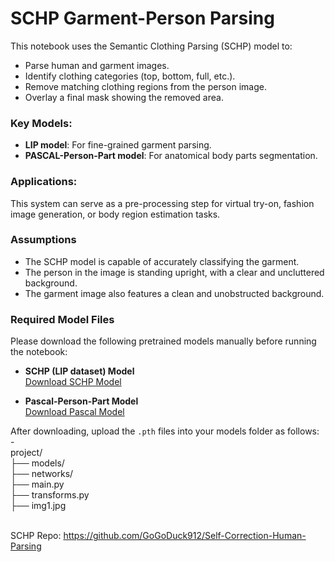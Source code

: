 # SCHP Garment-Person Parsing

This notebook uses the Semantic Clothing Parsing (SCHP) model to:
- Parse human and garment images.
- Identify clothing categories (top, bottom, full, etc.).
- Remove matching clothing regions from the person image.
- Overlay a final mask showing the removed area.

### Key Models:
- **LIP model**: For fine-grained garment parsing.
- **PASCAL-Person-Part model**: For anatomical body parts segmentation.

### Applications:
This system can serve as a pre-processing step for virtual try-on, fashion image generation, or body region estimation tasks.

### Assumptions

- The SCHP model is capable of accurately classifying the garment.
- The person in the image is standing upright, with a clear and uncluttered background.
- The garment image also features a clean and unobstructed background.


### Required Model Files

Please download the following pretrained models manually before running the notebook:

- **SCHP (LIP dataset) Model**  
  [Download SCHP Model](https://drive.google.com/file/d/1k4dllHpu0bdx38J7H28rVVLpU-kOHmnH/view?usp=sharing)

- **Pascal-Person-Part Model**  
  [Download Pascal Model](https://drive.google.com/file/d/1E5YwNKW2VOEayK9mWCS3Kpsxf-3z04ZE/view?usp=sharing)

After downloading, upload the `.pth` files into your models folder as follows: -<br>
project/<br>
├── models/<br>
├── networks/<br>
├── main.py<br>
├── transforms.py<br>
├── img1.jpg<br>
<br>

SCHP Repo: https://github.com/GoGoDuck912/Self-Correction-Human-Parsing
